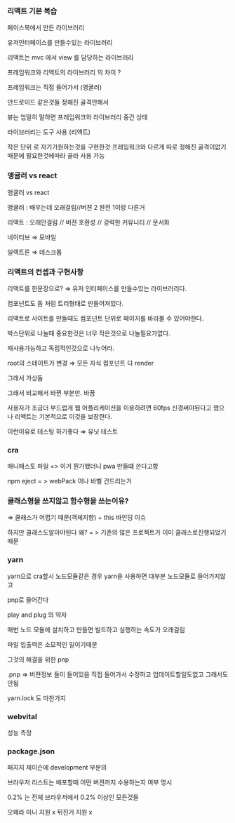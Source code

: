 ### 리액트 기본 복습

페이스북에서 만든 라이브러리

유저인터페이스를 만들수있는 라이브러리

리액트는 mvc 에서 view 를 담당하는 라이브러리

프레임워크와 리액트의 라이브러리 의 차이 ?

프레임워크는 직접 들어가서 (앵귤러)

안드로이드 같은것들 정해진 골격안해서

뷰는 엄밀히 말하면 프레임워크와 라이브러리 중간 상태

라이브러리는 도구 사용 (리액트)

작은 단위 로 자기가원하는것을 구현한것 프레임워크와 다르게 따로 정해진 골격이없기때문에 필요한것에따라 골라 사용 가능

### 앵귤러 vs react

앵귤러 vs react

앵귤러 : 배우는데 오래걸림//버젼 2 완전 1이랑 다른거

리액트 : 오래안걸림 // 버젼 호환성 // 강력한 커뮤니티 // 문서화

네이티브 ⇒ 모바일

일렉트론 ⇒ 데스크톱

### 리액트의 컨셉과 구현사항

리액트를 한문장으로? ⇒ 유저 인터페이스를 만들수있는 라이브러리다.

컴포넌트도 돔 처럼 트리형태로 만들어져있다.

리액트로 사이트를 만들때도 컴포넌트 단위로 페이지를 바라볼 수 있어야한다.

박스단위로 나눌때 중요한것은 너무 작은것으로 나눌필요가없다.

재사용가능하고 독립적인것으로 나누어라.

root의 스테이트가 변경 ⇒ 모든 자식 컴포넌트 다 render

그래서 가상돔

그래서 비교해서 바뀐 부분만. 바꿈

사용자가 조금더 부드럽게 웹 어플리케이션을 이용하려면 60fps 신경써야된다고 했으나 리액트는 기본적으로 이것을 보장한다.

이런이유로 테스팅 하기좋다 ⇒ 유닛 테스트

### cra

매니패스토 파일 => 이거 뭔가했더니 pwa 만들떄 쓴다고함

npm eject = > webPack 이나 바벨 건드리는거

### 클래스형을 쓰지않고 함수형을 쓰는이유?

⇒ 클래스가 어렵기 때문(객체지향) + this 바인딩 이슈

하지만 클래스도알아야된다 왜? = > 기존의 많은 프로젝트가 이미 클래스로진행되었기 때문

### yarn

yarn으로 cra할시
노드모듈같은 경우 yarn을 사용하면 대부분 노드모듈로 들어가지않고

pnp로 들어간다

play and plug 의 약자

매번 노드 모듈에 설치하고 만들면 빌드하고 실행하는 속도가 오래걸림

파일 입출력은 소모적인 일이기때문

그것의 해결을 위한 pnp

.pnp ⇒ 버젼정보 들이 들어있음 직접 들어가서 수정하고 업데이트할일도없고 그래서도안됨

yarn.lock 도 마찬가지

### webvital

성능 측정

### package.json

패지지 제이슨에 development 부분의

브라우저 리스트는 배포할때 어떤 버젼까지 수용하는지 여부 명시

0.2% 는 전체 브라우저에서 0.2% 이상인 모든것들

오페라 미니 지원 x 뒤진거 지원 x
